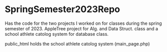 # SpringSemester2023Repo
Has the code for the two projects I worked on for classes during the spring semester of 2023. AppleTree project for Alg. and Data Struct. class and  a school athlete catolog system for database class.

public_html holds the school athlete catolog system (main_page.php)

